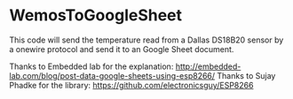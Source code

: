 # WemosToGoogleSheet
This code will send the temperature read from a Dallas DS18B20 sensor by a onewire protocol and
send it to an Google Sheet document.

Thanks to Embedded lab for the explanation: http://embedded-lab.com/blog/post-data-google-sheets-using-esp8266/
Thanks to Sujay Phadke for the library: https://github.com/electronicsguy/ESP8266

